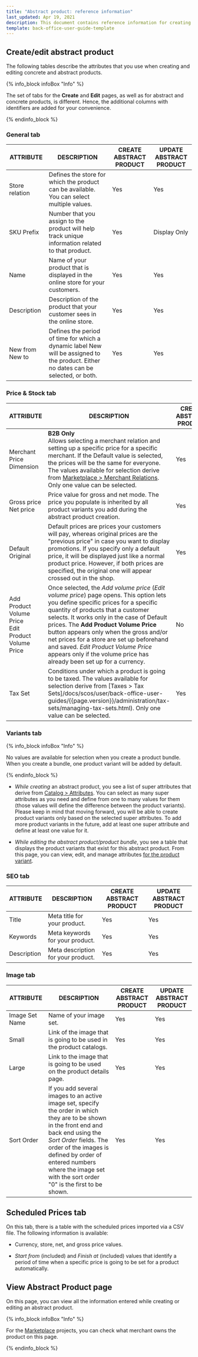 ```yaml
---
title: "Abstract product: reference information"
last_updated: Apr 19, 2021
description: This document contains reference information for creating and editing concrete and abstract products.
template: back-office-user-guide-template
---
```


## Create/edit abstract product

The following tables describe the attributes that you use when creating and editing concrete and abstract products.

{% info_block infoBox "Info" %}

The set of tabs for the **Create** and **Edit** pages, as well as for abstract and concrete products, is different. Hence, the additional columns with identifiers are added for your convenience.

{% endinfo_block %}

### General tab

| ATTRIBUTE | DESCRIPTION | CREATE ABSTRACT PRODUCT | UPDATE ABSTRACT PRODUCT |
|-|-|-|-|
| Store relation | Defines the store for which the product can be available. You can select multiple values. | Yes | Yes |
| SKU Prefix | Number that you assign to the product will help track unique information related to that product. | Yes | Display Only |
| Name | Name of your product that is displayed in the online store for your customers. | Yes | Yes |
| Description | Description of the product that your customer sees in the online store. | Yes | Yes |
| New from New to | Defines the period of time for which a dynamic label New will be assigned to the product. Either no dates can be selected, or both. | Yes | Yes |

### Price & Stock tab

| ATTRIBUTE | DESCRIPTION | CREATE ABSTRACT PRODUCT | UPDATE ABSTRACT PRODUCT |
|-|-|-|-|
| Merchant Price Dimension | **B2B Only** <br>Allows selecting a merchant relation and setting up a specific price for a specific merchant. If the Default value is selected, the prices will be the same for everyone. The values available for selection derive from [Marketplace > Merchant Relations](/docs/scos/user/back-office-user-guides/{{page.version}}/marketplace/merchants-and-merchant-relations/managing-merchant-relations.html). Only one value can be selected. | Yes | Yes |
| Gross price Net price | Price value for gross and net mode. The price you populate is inherited by all product variants you add during the abstract product creation. | Yes | Yes |
| Default Original | Default prices are prices your customers will pay, whereas original prices are the "previous price" in case you want to display promotions. If you specify only a default price, it will be displayed just like a normal product price. However, if both prices are specified, the original one will appear crossed out in the shop. | Yes | Yes |
| Add Product Volume Price <br>Edit Product Volume Price | Once selected, the *Add volume price* (*Edit volume price*) page opens. This option lets you define specific prices for a specific quantity of products that a customer selects. It works only in the case of Default prices. The **Add Product Volume Price** button appears only when the gross and/or net prices for a store are set up beforehand and saved. *Edit Product Volume Price* appears only if the volume price has already been set up for a currency. | No | Yes |
| Tax Set | Conditions under which a product is going to be taxed. The values available for selection derive from [Taxes > Tax Sets]/docs/scos/user/back-office-user-guides/{{page.version}}/administration/tax-sets/managing-tax-sets.html). Only one value can be selected. | Yes | Yes |

### Variants tab

{% info_block infoBox "Info" %}

No values are available for selection when you create a product bundle. When you create a bundle, one product variant will be added by default.

{% endinfo_block %}

* *While creating* an abstract product, you see a list of super attributes that derive from [Catalog > Attributes](/docs/scos/user/back-office-user-guides/{{page.version}}/catalog/attributes/managing-product-attributes.html). You can select as many super attributes as you need and define from one to many values for them (those values will define the difference between the product variants). Please keep in mind that moving forward, you will be able to create product variants only based on the selected super attributes. To add more product variants in the future, add at least one super attribute and define at least one value for it.

* *While editing the abstract product/product bundle*, you see a table that displays the product variants that exist for this abstract product. From this page, you can view, edit, and manage attributes [for the product variant](/docs/scos/user/back-office-user-guides/{{page.version}}/catalog/attributes/managing-product-attributes.html).

### SEO tab

| ATTRIBUTE | DESCRIPTION | CREATE ABSTRACT PRODUCT | UPDATE ABSTRACT PRODUCT |
|-|-|-|-|
| Title | Meta title for your product. | Yes | Yes |
| Keywords | Meta keywords for your product. | Yes | Yes |
| Description | Meta description for your product. | Yes | Yes |

### Image tab

| ATTRIBUTE | DESCRIPTION | CREATE ABSTRACT PRODUCT | UPDATE ABSTRACT PRODUCT |
|-|-|-|-|
| Image Set Name | Name of your image set. | Yes | Yes |
| Small | Link of the image that is going to be used in the product catalogs. | Yes | Yes |
| Large | Link to the image that is going to be used on the product details page. | Yes | Yes |
| Sort Order | If you add several images to an active image set, specify the order in which they are to be shown in the front end and back end using the *Sort Order* fields. The order of the images is defined by order of entered numbers where the image set with the sort order "0" is the first to be shown. | Yes | Yes |

## Scheduled Prices tab

On this tab, there is a table with the scheduled prices imported via a CSV file. The following information is available:

* Currency, store, net, and gross price values.

* *Start from* (included) and *Finish at* (included) values that identify a period of time when a specific price is going to be set for a product automatically.

## View Abstract Product page
On this page, you can view all the information entered while creating or editing an abstract product.

{% info_block infoBox "Info" %}

For the [Marketplace](/docs/marketplace/user/intro-to-the-spryker-marketplace/marketplace-concept.html) projects, you can check what merchant owns the product on this page.

{% endinfo_block %}
